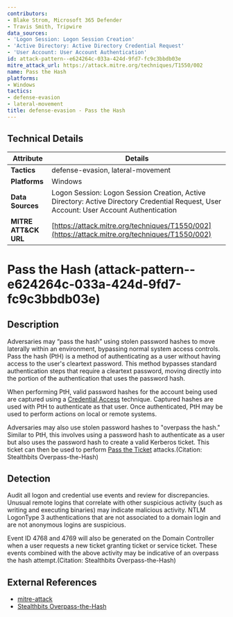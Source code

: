 ```yaml
---
contributors:
- Blake Strom, Microsoft 365 Defender
- Travis Smith, Tripwire
data_sources:
- 'Logon Session: Logon Session Creation'
- 'Active Directory: Active Directory Credential Request'
- 'User Account: User Account Authentication'
id: attack-pattern--e624264c-033a-424d-9fd7-fc9c3bbdb03e
mitre_attack_url: https://attack.mitre.org/techniques/T1550/002
name: Pass the Hash
platforms:
- Windows
tactics:
- defense-evasion
- lateral-movement
title: defense-evasion - Pass the Hash
---
```


## Technical Details

| Attribute | Details |
|-----------|----------|
| **Tactics** | defense-evasion, lateral-movement |
| **Platforms** | Windows |
| **Data Sources** | Logon Session: Logon Session Creation, Active Directory: Active Directory Credential Request, User Account: User Account Authentication |
| **MITRE ATT&CK URL** | [https://attack.mitre.org/techniques/T1550/002](https://attack.mitre.org/techniques/T1550/002) |

# Pass the Hash (attack-pattern--e624264c-033a-424d-9fd7-fc9c3bbdb03e)

## Description
Adversaries may “pass the hash” using stolen password hashes to move laterally within an environment, bypassing normal system access controls. Pass the hash (PtH) is a method of authenticating as a user without having access to the user's cleartext password. This method bypasses standard authentication steps that require a cleartext password, moving directly into the portion of the authentication that uses the password hash.

When performing PtH, valid password hashes for the account being used are captured using a [Credential Access](https://attack.mitre.org/tactics/TA0006) technique. Captured hashes are used with PtH to authenticate as that user. Once authenticated, PtH may be used to perform actions on local or remote systems.

Adversaries may also use stolen password hashes to "overpass the hash." Similar to PtH, this involves using a password hash to authenticate as a user but also uses the password hash to create a valid Kerberos ticket. This ticket can then be used to perform [Pass the Ticket](https://attack.mitre.org/techniques/T1550/003) attacks.(Citation: Stealthbits Overpass-the-Hash)

## Detection
Audit all logon and credential use events and review for discrepancies. Unusual remote logins that correlate with other suspicious activity (such as writing and executing binaries) may indicate malicious activity. NTLM LogonType 3 authentications that are not associated to a domain login and are not anonymous logins are suspicious.

Event ID 4768 and 4769 will also be generated on the Domain Controller when a user requests a new ticket granting ticket or service ticket. These events combined with the above activity may be indicative of an overpass the hash attempt.(Citation: Stealthbits Overpass-the-Hash)

## External References
- [mitre-attack](https://attack.mitre.org/techniques/T1550/002)
- [Stealthbits Overpass-the-Hash](https://stealthbits.com/blog/how-to-detect-overpass-the-hash-attacks/)
